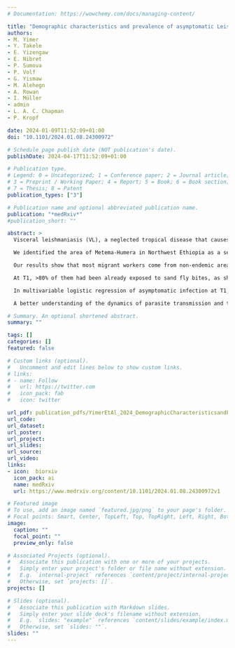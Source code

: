 ```yaml
---
# Documentation: https://wowchemy.com/docs/managing-content/

title: "Demographic characteristics and prevalence of asymptomatic Leishmania donovani infection in migrant workers working in an endemic area in Northwest Ethiopia"
authors:
- M. Yimer
- Y. Takele
- E. Yizengaw
- E. Nibret
- P. Sumova
- P. Volf
- G. Yismaw
- M. Alehegn
- A. Rowan
- I. Müller
- admin
- L. A. C. Chapman
- P. Kropf

date: 2024-01-09T11:52:09+01:00
doi: "10.1101/2024.01.08.24300972"

# Schedule page publish date (NOT publication's date).
publishDate: 2024-04-17T11:52:09+01:00

# Publication type.
# Legend: 0 = Uncategorized; 1 = Conference paper; 2 = Journal article;
# 3 = Preprint / Working Paper; 4 = Report; 5 = Book; 6 = Book section;
# 7 = Thesis; 8 = Patent
publication_types: ["3"]

# Publication name and optional abbreviated publication name.
publication: "*medRxiv*"
#publication_short: ""

abstract: >
  Visceral leishmaniasis (VL), a neglected tropical disease that causes substantial morbidity and mortality, is a serious health problem in Ethiopia. Infections are caused by Leishmania (L.) donovani parasites. Most individuals remain asymptomatic, but some develop VL, which is fatal if not treated.

  We identified the area of Metema-Humera in Northwest Ethiopia as a setting in which we could follow migrant workers when they arrived in an endemic area. The demographic characteristics of this population and factors associated with their risk of asymptomatic infection are poorly characterised. We divided our cohort into individuals who visited this area for the first time (first comers, FC) and those who had already been in this area (repeat comers, RC). We followed them from the beginning (Time 1, T1) to the end of the agricultural season (Time 2, T2), performing tests for sand fly bite exposure (anti-sand fly saliva antibody ELISA) and serology for Leishmania infection (rK39 rapid diagnostic test and the direct agglutination test) at each time point and collecting information on risk factors for infection.

  Our results show that most migrant workers come from non-endemic areas, are male, young (median age of 20 years) and are farmers or students.

  At T1, >80% of them had been already exposed to sand fly bites, as shown by the presence of anti-saliva antibodies. However, due to seasonality of sand flies there was no difference in exposure between FC and RC, or between T1 and T2. The serology data showed that at T1, but not at T2, a significantly higher proportion of RC were asymptomatic. Furthermore, 28.6% of FC became asymptomatic between T1 and T2. Over the duration of this study, one FC and one RC developed VL.

  In multivariable logistic regression of asymptomatic infection at T1, only age and the number of visits to Metema/Humera were significantly associated with asymptomatic infection.

  A better understanding of the dynamics of parasite transmission and the risk factors associated with the development of asymptomatic infections and potentially VL will be essential for the development of new strategies to prevent leishmaniasis.

# Summary. An optional shortened abstract.
summary: ""

tags: []
categories: []
featured: false

# Custom links (optional).
#   Uncomment and edit lines below to show custom links.
# links:
# - name: Follow
#   url: https://twitter.com
#   icon_pack: fab
#   icon: twitter

url_pdf: publication_pdfs/YimerEtAl_2024_DemographicCharacteristicsandPrevalenceofAsymptomaticLeishmaniaDonovaniInfectioninMigrantWorkers_medRxiv.pdf
url_code:
url_dataset:
url_poster:
url_project:
url_slides:
url_source:
url_video:
links:
- icon:  biorxiv
  icon_pack: ai
  name: medRxiv
  url: https://www.medrxiv.org/content/10.1101/2024.01.08.24300972v1

# Featured image
# To use, add an image named `featured.jpg/png` to your page's folder. 
# Focal points: Smart, Center, TopLeft, Top, TopRight, Left, Right, BottomLeft, Bottom, BottomRight.
image:
  caption: ""
  focal_point: ""
  preview_only: false

# Associated Projects (optional).
#   Associate this publication with one or more of your projects.
#   Simply enter your project's folder or file name without extension.
#   E.g. `internal-project` references `content/project/internal-project/index.md`.
#   Otherwise, set `projects: []`.
projects: []

# Slides (optional).
#   Associate this publication with Markdown slides.
#   Simply enter your slide deck's filename without extension.
#   E.g. `slides: "example"` references `content/slides/example/index.md`.
#   Otherwise, set `slides: ""`.
slides: ""
---
```

